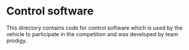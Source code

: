 Control software
====

This directory contains code for control software which is used by the vehicle to participate in the competition and was developed by team prodigy.
